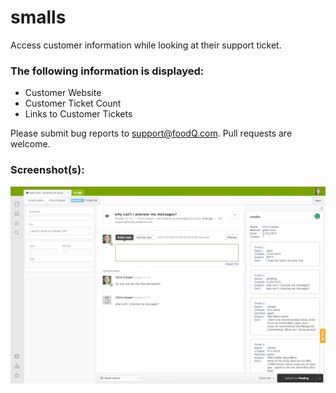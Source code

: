 # smalls

Access customer information while looking at their support ticket.

### The following information is displayed:

* Customer Website
* Customer Ticket Count
* Links to Customer Tickets

Please submit bug reports to [support@foodQ.com](). Pull requests are welcome.

### Screenshot(s):
[![smalls](https://github.com/coopers/smalls/blob/master/assets/screenshot.png)](#smalls)
